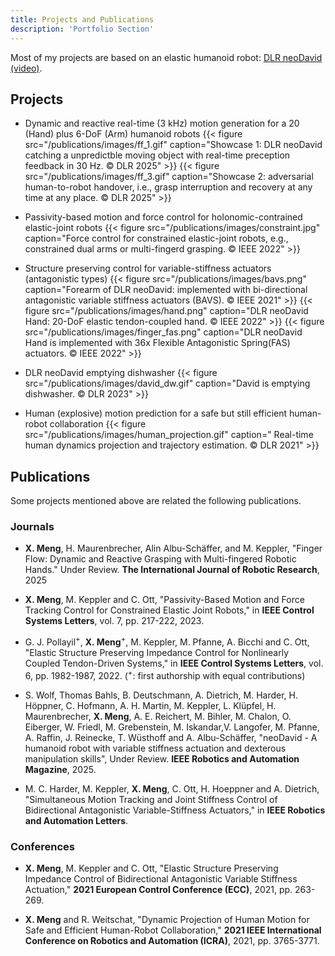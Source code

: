 ```yaml
---
title: Projects and Publications
description: 'Portfolio Section'
---
```

Most of my projects are based on an elastic humanoid robot: [DLR neoDavid](https://www.dlr.de/en/rm/research/robotic-systems/humanoids/david) [(video)](https://www.youtube.com/watch?v=N5QTvjFdIPM). 

## Projects
- Dynamic and reactive real-time (3 kHz) motion generation for a 20 (Hand) plus 6-DoF (Arm) humanoid robots
{{< figure src="/publications/images/ff_1.gif" caption="Showcase 1: DLR neoDavid catching a unpredictble moving object with real-time preception feedback in 30 Hz. &copy; DLR 2025" >}}
{{< figure src="/publications/images/ff_3.gif" caption="Showcase 2: adversarial human-to-robot handover, i.e., grasp interruption and recovery at any time at any place. &copy; DLR 2025" >}}

- Passivity-based motion and force control for holonomic-contrained elastic-joint robots
{{< figure src="/publications/images/constraint.jpg" caption="Force control for constrained elastic-joint robots, e.g., constrained dual arms or multi-fingerd grasping. &copy; IEEE 2022" >}}

- Structure preserving control for variable-stiffness actuators (antagonistic types)
{{< figure src="/publications/images/bavs.png" caption="Forearm of DLR neoDavid: implemented with bi-directional antagonistic variable stiffness actuators (BAVS). &copy; IEEE 2021" >}}
{{< figure src="/publications/images/hand.png" caption="DLR neoDavid Hand: 20-DoF elastic tendon-coupled hand. &copy; IEEE 2022" >}}
{{< figure src="/publications/images/finger_fas.png" caption="DLR neoDavid Hand is implemented with 36x Flexible Antagonistic Spring(FAS) actuators. &copy; IEEE 2022" >}}

- DLR neoDavid emptying dishwasher
{{< figure src="/publications/images/david_dw.gif" caption="David is emptying dishwasher. &copy; DLR 2023" >}}

- Human (explosive) motion prediction for a safe but still efficient human-robot collaboration
{{< figure src="/publications/images/human_projection.gif" caption=" Real-time human dynamics projection and trajectory estimation. &copy; DLR 2021" >}}


## Publications
Some projects mentioned above are related the following publications.
### Journals

- __X. Meng__, H. Maurenbrecher, Alin Albu-Schäffer, and M. Keppler, "Finger Flow: Dynamic and Reactive Grasping with Multi-fingered Robotic Hands." Under Review. __The International Journal of Robotic Research__, 2025 

- __X. Meng__, M. Keppler and C. Ott, "Passivity-Based Motion and Force Tracking Control for Constrained Elastic Joint Robots," in __IEEE Control Systems Letters__, vol. 7, pp. 217-222, 2023.

- G. J. Pollayil<sup>+</sup>, __X. Meng__<sup>+</sup>, M. Keppler, M. Pfanne, A. Bicchi and C. Ott, "Elastic Structure Preserving Impedance Control for Nonlinearly Coupled Tendon-Driven Systems," in __IEEE Control Systems Letters__, vol. 6, pp. 1982-1987, 2022.  (<sup>+</sup>: first authorship with equal contributions)

- S. Wolf, Thomas Bahls, B. Deutschmann, A. Dietrich, M. Harder,
H. Höppner, C. Hofmann, A. H. Martin, M. Keppler, L. Klüpfel, H. Maurenbrecher, __X. Meng__, A. E. Reichert, M. Bihler, M. Chalon, O. Eiberger, W. Friedl, M. Grebenstein, M. Iskandar,V. Langofer, M. Pfanne, A. Raffin, J. Reinecke, T. Wüsthoff and A. Albu-Schäffer, "neoDavid - A humanoid robot with variable stiffness actuation and dexterous manipulation skills", Under Review. __IEEE Robotics and Automation Magazine__, 2025.

- M. C. Harder, M. Keppler, __X. Meng__, C. Ott, H. Hoeppner and A. Dietrich, "Simultaneous Motion Tracking and Joint Stiffness Control of Bidirectional Antagonistic Variable-Stiffness Actuators," in __IEEE Robotics and Automation Letters__.



### Conferences

- __X. Meng__, M. Keppler and C. Ott, "Elastic Structure Preserving Impedance Control of Bidirectional Antagonistic Variable Stiffness Actuation," __2021 European Control Conference (ECC)__, 2021, pp. 263-269.

- __X. Meng__ and R. Weitschat, "Dynamic Projection of Human Motion for Safe and Efficient Human-Robot Collaboration," __2021 IEEE International Conference on Robotics and Automation (ICRA)__, 2021, pp. 3765-3771.

